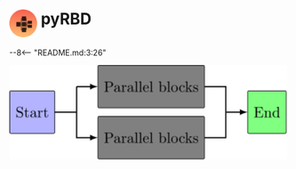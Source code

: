 # <img alt="pyRBDlogo" src=images/logo.svg width=50 align=top> pyRBD

--8<-- "README.md:3:26"

<div><img src="examples/simple_RBD.svg" width=500/></div>
